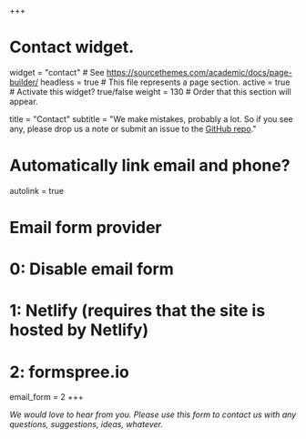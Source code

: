 +++
# Contact widget.
widget = "contact"  # See https://sourcethemes.com/academic/docs/page-builder/
headless = true  # This file represents a page section.
active = true  # Activate this widget? true/false
weight = 130  # Order that this section will appear.

title = "Contact"
subtitle = "We make mistakes, probably a lot. So if you see any, please  drop us a note or submit an issue to the [GitHub repo](https://github.com/istmobiome/web/)."

# Automatically link email and phone?
autolink = true

# Email form provider
#   0: Disable email form
#   1: Netlify (requires that the site is hosted by Netlify)
#   2: formspree.io
email_form = 2
+++

<em>We would love to hear from you.  Please use this form to contact us with any questions, suggestions, ideas, whatever. </em>
